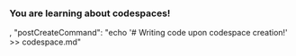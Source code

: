### You are learning about codespaces!
,
  "postCreateCommand": "echo '# Writing code upon codespace creation!'  >> codespace.md"